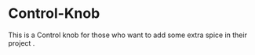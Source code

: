 # Control-Knob
This is a Control knob for those who want to add some extra spice in their project . 
